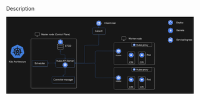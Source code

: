 Description


![See K8s Architectural Diagram](https://github.com/ogedmund/Iac-with-Terraform-and-Kubernetes/blob/main/kubernetes/K8s.png?raw=true)

